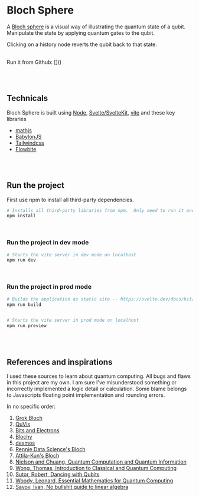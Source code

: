

# Bloch Sphere

A [Bloch sphere](https://en.wikipedia.org/wiki/Bloch_sphere) is a visual way of illustrating the quantum state of a qubit.  Manipulate the state by applying quantum gates to the qubit.

Clicking on a history node reverts the qubit back to that state.

<br/>
Run it from Github: []()

<br/><br/>

## Technicals

Bloch Sphere is built using [Node](https://nodejs.org/en/download), [Svelte/SvelteKit](https://svelte.dev/), [vite](https://vite.dev/) and these key libraries
- [mathjs](https://mathjs.org/)
- [BabylonJS](https://www.babylonjs.com/)
- [Tailwindcss](https://tailwindcss.com/)
- [Flowbite](https://flowbite-svelte.com/)

<br/><br/>
## Run the project

First use npm to install all third-party dependencies.

```bash
# Installs all third-party libraries from npm.  Only need to run it once.
npm install
```
<br/>


### Run the project in dev mode

```bash
# Starts the vite server in dev mode on localhost
npm run dev
```
<br/>


### Run the project in prod mode

```bash
# Builds the application as static site -- https://svelte.dev/docs/kit/adapter-static
npm run build


# Starts the vite server in prod mode on localhost
npm run preview
```


<br/><br/>

## References and inspirations
I used these sources to learn about quantum computing.  All bugs and flaws in this project are my own.  I am sure I've misunderstood something or incorrectly implemented a logic detail or calculation.  Some blame belongs to Javascripts floating point implementation and rounding errors.


In no specific order:

 1. [Grok Bloch](https://javafxpert.github.io/grok-bloch/)
 2. [QuVis](https://www.st-andrews.ac.uk/physics/quvis/simulations_html5/sims/blochsphere/blochsphere.html)
 3. [Bits and Electrons](https://bits-and-electrons.github.io/bloch-sphere-simulator)
 4. [Blochy](https://github.com/kherb27/Blochy)
 5. [desmos](https://www.desmos.com/calculator/amdxlc3jeh)
 6. [Rennie Data Science's Bloch](https://renniedatascience.com/Bloch)
 7. [Attila-Kun's Bloch](https://github.com/attila-kun/bloch)
 8. [Nielson and Chuang, Quantum Computation and Quantum Information](https://a.co/d/fHcyweg)
 9. [Wong, Thomas, Introduction to Classical and Quantum Computing ](https://a.co/d/7SadB0G)
10. [Sutor, Robert, Dancing with Qubits](https://a.co/d/hBlTLYh)
11. [Woody, Leonard, Essential Mathematics for Quantum Computing](https://a.co/d/29bbJfk)
12. [Savov, Ivan, No bullshit guide to linear algebra](https://a.co/d/iKXIoeO)

